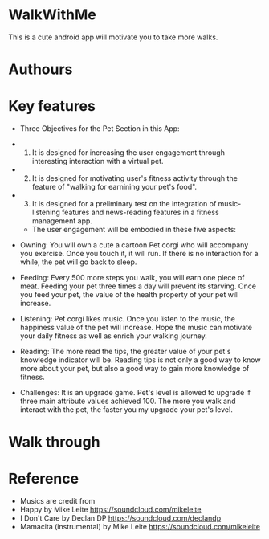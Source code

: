 # WalkWithMe
This is a cute android app will motivate you to take more walks.
# Authours


# Key features


- Three Objectives for the Pet Section in this App:
- 1) It is designed for increasing the user engagement through interesting interaction with a virtual pet.
- 2) It is designed for motivating user's fitness activity through the feature of "walking for earnining your pet's food".
- 3) It is designed for a preliminary test on the integration of music-listening features and news-reading features in a fitness management app. 
  
  - The user engagement will be embodied in these five aspects:
- Owning: You will own a cute a cartoon Pet corgi who will accompany you exercise. Once you touch it, it will run. If there is no interaction for a while, the pet will go back to sleep.
- Feeding: Every 500 more steps you walk, you will earn one piece of meat. Feeding your pet three times a day will prevent its starving. Once you feed your pet, the value of the health property of your pet will increase.
- Listening: Pet corgi likes music. Once you listen to the music, the happiness value of the pet will increase. Hope the music can motivate your daily fitness as well as enrich your walking journey.
- Reading: The more read the tips, the greater value of your pet's knowledge indicator will be. Reading tips is not only a good way to know more about your pet, but also a good way to gain more knowledge of fitness.
- Challenges: It is an upgrade game. Pet's level is allowed to upgrade if three main attribute values achieved 100. The more you walk and interact with the pet, the faster you my upgrade your pet's level.

# Walk through

# Reference
- Musics are credit from
- Happy by Mike Leite https://soundcloud.com/mikeleite
- I Don't Care by Declan DP https://soundcloud.com/declandp
- Mamacita (instrumental) by Mike Leite https://soundcloud.com/mikeleite

